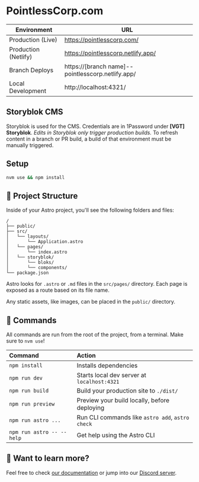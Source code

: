# PointlessCorp.com

|Environment|URL|
|-----|-----|
|Production (Live)|https://pointlesscorp.com/|
|Production (Netlify)|https://pointlesscorp.netlify.app/|
|Branch Deploys|https://[branch name]--pointlesscorp.netlify.app/|
|Local Development|http://localhost:4321/|

## Storyblok CMS

Storyblok is used for the CMS. Credentials are in 1Password under **[VGT] Storyblok**. _Edits in Storyblok only trigger production builds._ To refresh content in a branch or PR build, a build of that environment must be manually triggered.

## Setup

```sh
nvm use && npm install
```

## 🚀 Project Structure

Inside of your Astro project, you'll see the following folders and files:

```text
/
├── public/
├── src/
│   └── layouts/
│       └── Application.astro
│   └── pages/
│       └── index.astro
│   └── storyblok/
│       └── bloks/
│       └── components/
└── package.json
```

Astro looks for `.astro` or `.md` files in the `src/pages/` directory. Each page is exposed as a route based on its file name.

Any static assets, like images, can be placed in the `public/` directory.

## 🧞 Commands

All commands are run from the root of the project, from a terminal. Make sure to `nvm use`!

| Command                   | Action                                           |
| :------------------------ | :----------------------------------------------- |
| `npm install`             | Installs dependencies                            |
| `npm run dev`             | Starts local dev server at `localhost:4321`      |
| `npm run build`           | Build your production site to `./dist/`          |
| `npm run preview`         | Preview your build locally, before deploying     |
| `npm run astro ...`       | Run CLI commands like `astro add`, `astro check` |
| `npm run astro -- --help` | Get help using the Astro CLI                     |

## 👀 Want to learn more?

Feel free to check [our documentation](https://docs.astro.build) or jump into our [Discord server](https://astro.build/chat).
